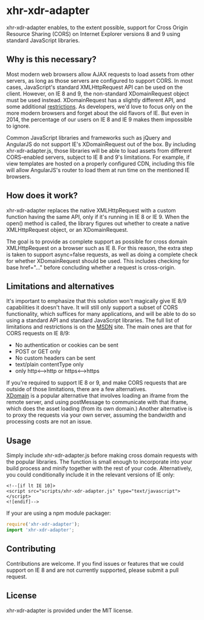 # xhr-xdr-adapter
xhr-xdr-adapter enables, to the extent possible, support for Cross Origin Resource Sharing (CORS) on Internet Explorer versions 8 and 9 using standard JavaScript libraries.

## Why is this necessary?
Most modern web browsers allow AJAX requests to load assets from other servers, as long as those servers are configured to support CORS.  In most cases, JavaScript's standard XMLHttpRequest API can be used on the client.
However, on IE 8 and 9, the non-standard XDomainRequest object must be used instead.  XDomainRequest has a slightly different API, and some additional [restrictions](http://blogs.msdn.com/b/ieinternals/archive/2010/05/13/xdomainrequest-restrictions-limitations-and-workarounds.aspx). 
As developers, we'd love to focus only on the more modern browsers and forget about the old flavors of IE.  But even in 2014, the percentage of our users on IE 8 and IE 9 makes them impossible to ignore.

Common JavaScript libraries and frameworks such as jQuery and AngularJS do not support IE's XDomainRequest out of the box.  By including xhr-xdr-adapter.js, those libraries will be able to load assets from different CORS-enabled servers, subject to IE 8 and 9's limitations. 
For example, if view templates are hosted on a properly configured CDN, including this file will allow AngularJS's router to load them at run time on the mentioned IE browsers.

## How does it work?
xhr-xdr-adapter replaces the native XMLHttpRequest with a custom function having the same API, only if it's running in IE 8 or IE 9. When the open() method is called, the library figures out whether to create a native XMLHttpRequest object, or an XDomainRequest.

The goal is to provide as complete support as possible for cross domain XMLHttpRequest on a browser such as IE 8. For this reason, the extra step is taken to support async=false requests, as well as doing a complete check for whether XDomainRequest should be used.  This includes checking for base href="..." before concluding whether a request is cross-origin.

## Limitations and alternatives 
It's important to emphasize that this solution won't magically give IE 8/9 capabilities it doesn't have. It will still only support a subset of CORS functionality, which suffices for many applications, and will be able to do so using a standard API and standard JavaScript libraries.
The full list of limitations and restrictions is on the [MSDN](http://blogs.msdn.com/b/ieinternals/archive/2010/05/13/xdomainrequest-restrictions-limitations-and-workarounds.aspx) site.  The main ones are that for CORS requests on IE 8/9:

* No authentication or cookies can be sent
* POST or GET only
* No custom headers can be sent
* text/plain contentType only
* only http<-->http or https<-->https
 
If you're required to support IE 8 or 9, and make CORS requests that are outside of those limitations, there are a few alternatives.  
[XDomain](https://github.com/jpillora/xdomain) is a popular alternative that involves loading an iframe from the remote server, and using postMessage to communicate with that iframe, which does the asset loading (from its own domain.) 
Another alternative is to proxy the requests via your own server, assuming the bandwidth and processing costs are not an issue.

## Usage
Simply include xhr-xdr-adapter.js before making cross domain requests with the popular libraries. The function is small enough to incorporate into your build process and minify together with the rest of your code.
Alternatively, you could conditionally include it in the relevant versions of IE only:

    <!--[if lt IE 10]>
    <script src="scripts/xhr-xdr-adapter.js" type="text/javascript"></script>
    <![endif]-->

If your are using a npm module packager:

```js
require('xhr-xdr-adapter');
import 'xhr-xdr-adapter';
```

## Contributing
Contributions are welcome. If you find issues or features that we could support on IE 8 and are not currently supported, please submit a pull request.

## License
xhr-xdr-adapter is provided under the MIT license.
